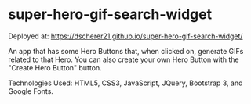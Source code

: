 # super-hero-gif-search-widget

Deployed at: https://dscherer21.github.io/super-hero-gif-search-widget/

An app that has some Hero Buttons that, when clicked on, generate GIFs related to that Hero. You can also create your own Hero Button with the "Create Hero Button" button.

Technologies Used: HTML5, CSS3, JavaScript, JQuery, Bootstrap 3, and Google Fonts.
